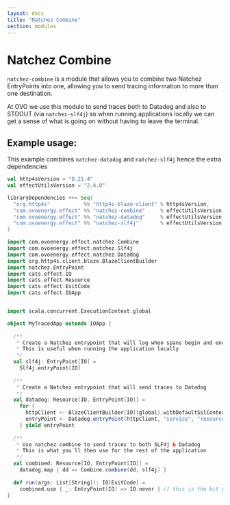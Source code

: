 ```yaml
---
layout: docs
title: "Natchez Combine"
section: modules
---
```



# Natchez Combine

`natchez-combine` is a module that allows you to combine two Natchez EntryPoints into one, 
allowing you to send tracing information to more than one destination.

At OVO we use this module to send traces both to Datadog and also to STDOUT (via `natchez-slf4j`) so when
running applications locally we can get a sense of what is going on without having to leave the terminal.

## Example usage:

This example combines `natchez-datadog` and `natchez-slf4j` hence the extra dependencies

```scala
val http4sVersion = "0.21.4"
val effectUtilsVersion = "2.4.0"

libraryDependencies ++= Seq(
  "org.http4s"           %% "http4s-blaze-client" % http4sVersion,
  "com.ovoenergy.effect" %% "natchez-combine"     % effectUtilsVersion,
  "com.ovoenergy.effect" %% "natchez-datadog"     % effectUtilsVersion,
  "com.ovoenergy.effect" %% "natchez-slf4j"       % effectUtilsVersion,
)
```

```scala mdoc
import com.ovoenergy.effect.natchez.Combine
import com.ovoenergy.effect.natchez.Slf4j
import com.ovoenergy.effect.natchez.Datadog
import org.http4s.client.blaze.BlazeClientBuilder
import natchez.EntryPoint
import cats.effect.IO
import cats.effect.Resource
import cats.effect.ExitCode
import cats.effect.IOApp


import scala.concurrent.ExecutionContext.global

object MyTracedApp extends IOApp {
  
  /**
   * Create a Natchez entrypoint that will log when spans begin and end
   * This is useful when running the application locally
   */
  val slf4j: EntryPoint[IO] =
    Slf4j.entryPoint[IO]
  
  /**
   * Create a Natchez entrypoint that will send traces to Datadog
   */
  val datadog: Resource[IO, EntryPoint[IO]] =
    for {
      httpClient <- BlazeClientBuilder[IO](global).withDefaultSslContext.resource
      entryPoint <- Datadog.entryPoint(httpClient, "service", "resource")
    } yield entryPoint
  
  /**
   * Use natchez-combine to send traces to both SLF4j & Datadog
   * This is what you'll then use for the rest of the application
   */
  val combined: Resource[IO, EntryPoint[IO]] =
    datadog.map { dd => Combine.combine(dd, slf4j) }
    
  def run(args: List[String]): IO[ExitCode] =
    combined.use { _: EntryPoint[IO] => IO.never } // this is the bit you have to do
}
```


